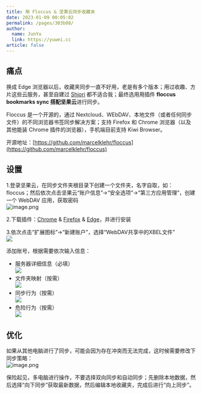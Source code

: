 ```yaml
---
title: 用 Floccus & 坚果云同步收藏夹
date: 2023-01-09 00:05:02
permalink: /pages/303b08/
author: 
  name: JunYu
  link: https://yuwei.cc
article: false
---
```

## 痛点
换成 Edge 浏览器以后，收藏夹同步一直不好用，老是有多个版本；用过收趣、方片这些云服务，甚至自建过 [Shiori](https://github.com/shaarli/Shaarli) 都不适合我；最终选用用插件 **floccus bookmarks sync **搭配**坚果云**进行同步。

Floccus 是一个开源的，通过 Nextcloud、WEbDAV、本地文件（或者任何同步文件）的不同浏览器书签同步解决方案；支持 Firefox 和 Chrome 浏览器（以及其他能装 Chrome 插件的浏览器），手机端目前支持 Kiwi Browser。

开源地址：[https://github.com/marcelklehr/floccus](https://github.com/marcelklehr/floccus)
## 设置
1.登录坚果云，在同步文件夹根目录下创建一个文件夹，名字自取，如：floccus；然后依次点击坚果云“账户信息”->“安全选项”->“第三方应用管理”，创建一个 WebDAV 应用，获取密码  
![image.png](https://f.pz.al/pzal/2023/01/13/12a828665883c.png)

2.下载插件：[Chrome](https://chrome.google.com/webstore/detail/floccus/fnaicdffflnofjppbagibeoednhnbjhg) & [Firefox](https://addons.mozilla.org/en-US/firefox/addon/floccus/) & [Edge](https://microsoftedge.microsoft.com/addons/detail/floccus-bookmarks-sync/gjkddcofhiifldbllobcamllmanombji)，并进行安装

3.依次点击“扩展图标”->“新建账户”，选择“WebDAV共享中的XBEL文件”   
![](https://i.loli.net/2021/07/27/tEz2jKFoJngCyGw.png)

添加账号，根据需要依次输入信息：
- 服务器详细信息（必填）  
![](https://i.loli.net/2021/07/27/ZetkDM8YKlvxFG6.png)
- 文件夹映射（按需）  
![](https://i.loli.net/2021/07/27/3EThLB8Uzfbi1mc.png)
- 同步行为（按需）  
![](https://i.loli.net/2021/07/27/S6Fd59PuOIWYVnm.png)
- 危险行为（按需）  
![](https://i.loli.net/2021/07/27/vEumMLclFpI3jg8.png)
## 优化
如果从其他电脑进行了同步，可能会因为存在冲突而无法完成，这时候需要修改下同步策略：  
![image.png](https://f.pz.al/pzal/2023/01/13/07a5788e15840.png)

保险起见，多电脑进行操作，不要选择双向同步和自动同步；先删除本地数据，然后选择“向下同步”获取最新数据，然后编辑本地收藏夹，完成后进行“向上同步”。
